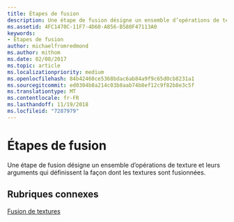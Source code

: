 ```yaml
---
title: Étapes de fusion
description: Une étape de fusion désigne un ensemble d’opérations de texture et leurs arguments qui définissent la façon dont les textures sont fusionnées.
ms.assetid: 4FC1470C-11F7-4D60-A856-B580F47113A0
keywords:
- Étapes de fusion
author: michaelfromredmond
ms.author: mithom
ms.date: 02/08/2017
ms.topic: article
ms.localizationpriority: medium
ms.openlocfilehash: 84b42460ce5368bdac6ab84a9f9c65d0cb8231a1
ms.sourcegitcommit: ed0304b8a214c03b8aab74b8ef12c9f82b8e3c5f
ms.translationtype: MT
ms.contentlocale: fr-FR
ms.lasthandoff: 11/19/2018
ms.locfileid: "7287979"
---
```

# <a name="blending-stages"></a>Étapes de fusion


Une étape de fusion désigne un ensemble d’opérations de texture et leurs arguments qui définissent la façon dont les textures sont fusionnées.

## <a name="span-idrelated-topicsspanrelated-topics"></a><span id="related-topics"></span>Rubriques connexes


[Fusion de textures](texture-blending.md)

 

 




